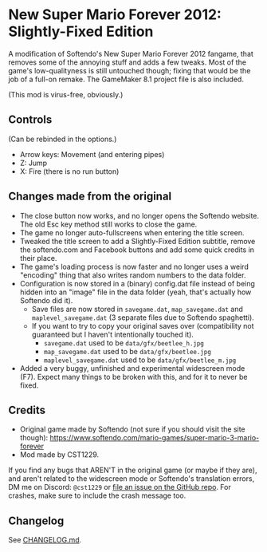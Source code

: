 # New Super Mario Forever 2012: Slightly-Fixed Edition

A modification of Softendo's New Super Mario Forever 2012 fangame, that removes some of the annoying stuff and adds a few tweaks.
Most of the game's low-qualityness is still untouched though; fixing that would be the job of a full-on remake.
The GameMaker 8.1 project file is also included.

(This mod is virus-free, obviously.)

## Controls
(Can be rebinded in the options.)
- Arrow keys: Movement (and entering pipes)
- Z: Jump
- X: Fire (there is no run button)

## Changes made from the original
- The close button now works, and no longer opens the Softendo website. The old Esc key method still works to close the game.
- The game no longer auto-fullscreens when entering the title screen.
- Tweaked the title screen to add a Slightly-Fixed Edition subtitle, remove the softendo.com and Facebook buttons and add some quick credits in their place.
- The game's loading process is now faster and no longer uses a weird "encoding" thing that also writes random numbers to the data folder.
- Configuration is now stored in a (binary) config.dat file instead of being hidden into an "image" file in the data folder (yeah, that's actually how Softendo did it).
	- Save files are now stored in `savegame.dat`, `map_savegame.dat` and `maplevel_savegame.dat` (3 separate files due to Softendo spaghetti).
	- If you want to try to copy your original saves over (compatibility not guaranteed but I haven't intentionally touched it).
		- `savegame.dat` used to be `data/gfx/beetlee_h.jpg`
		- `map_savegame.dat` used to be `data/gfx/beetlee.jpg`
		- `maplevel_savegame.dat` used to be `data/gfx/beetlee_m.jpg`
- Added a very buggy, unfinished and experimental widescreen mode (F7). Expect many things to be broken with this, and for it to never be fixed.

## Credits
- Original game made by Softendo (not sure if you should visit the site though): https://www.softendo.com/mario-games/super-mario-3-mario-forever
- Mod made by CST1229.

If you find any bugs that AREN'T in the original game (or maybe if they are), and aren't related to the widescreen mode or Softendo's translation errors, DM me on Discord: `@cst1229` or [file an issue on the GitHub repo](github.com/CST1229/NSMFSlightlyFixed/issues).
For crashes, make sure to include the crash message too.

## Changelog

See [CHANGELOG.md](./CHANGELOG.md).